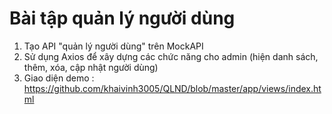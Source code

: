# Bài tập quản lý người dùng
1. Tạo API "quản lý người dùng" trên MockAPI
2. Sử dụng Axios để xây dựng các chức năng cho admin (hiện danh sách, thêm, xóa, cập nhật
người dùng)
3. Giao diện demo : https://github.com/khaivinh3005/QLND/blob/master/app/views/index.html


